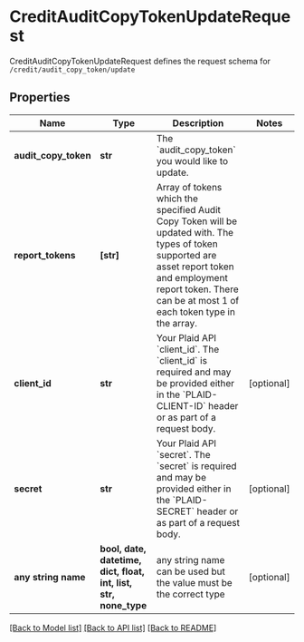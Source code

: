 # CreditAuditCopyTokenUpdateRequest

CreditAuditCopyTokenUpdateRequest defines the request schema for `/credit/audit_copy_token/update`

## Properties
Name | Type | Description | Notes
------------ | ------------- | ------------- | -------------
**audit_copy_token** | **str** | The &#x60;audit_copy_token&#x60; you would like to update. | 
**report_tokens** | **[str]** | Array of tokens which the specified Audit Copy Token will be updated with. The types of token supported are asset report token and employment report token. There can be at most 1 of each token type in the array. | 
**client_id** | **str** | Your Plaid API &#x60;client_id&#x60;. The &#x60;client_id&#x60; is required and may be provided either in the &#x60;PLAID-CLIENT-ID&#x60; header or as part of a request body. | [optional] 
**secret** | **str** | Your Plaid API &#x60;secret&#x60;. The &#x60;secret&#x60; is required and may be provided either in the &#x60;PLAID-SECRET&#x60; header or as part of a request body. | [optional] 
**any string name** | **bool, date, datetime, dict, float, int, list, str, none_type** | any string name can be used but the value must be the correct type | [optional]

[[Back to Model list]](../README.md#documentation-for-models) [[Back to API list]](../README.md#documentation-for-api-endpoints) [[Back to README]](../README.md)


